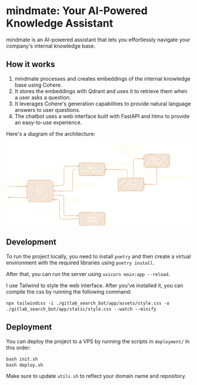 # mindmate: Your AI-Powered Knowledge Assistant

mindmate is an AI-powered assistant that lets you effortlessly navigate your company's internal knowledge base.

## How it works

1. mindmate processes and creates embeddings of the internal
   knowledge base using Cohere.
2. It stores the embeddings with Qdrant and uses it to retrieve them
   when a user asks a question.
3. It leverages Cohere's generation capabilities to provide natural
   language answers to user questions.
4. The chatbot uses a web interface built with FastAPI and htmx to
   provide an easy-to-use experience.

Here's a diagram of the architecture:

![mindmate architecture](./diagram.png)

## Development

To run the project locally, you need to install `poetry` and then create a virtual environment with the required libraries using `poetry install`.

After that, you can run the server using `uvicorn main:app --reload`.

I use Tailwind to style the web interface. After you've installed it, you can compile the css by running the following command:

```shell
npx tailwindcss -i ./gitlab_search_bot/app/assets/style.css -o ./gitlab_search_bot/app/static/style.css --watch --minify
```

## Deployment

You can deploy the project to a VPS by running the scripts in `deployment/` in this order:

```shell
bash init.sh
bash deploy.sh
```

Make sure to update `utils.sh` to reflect your domain name and repository.
